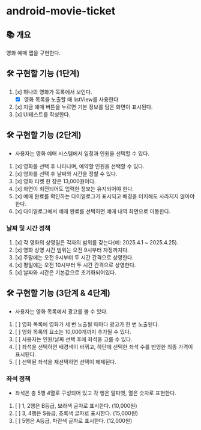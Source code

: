 # android-movie-ticket

## 📚️ 개요

영화 예매 앱을 구현한다.

## 🛠️ 구현할 기능 (1단계)

1. [x] 하나의 영화가 목록에서 보인다.
    - [x] 영화 목록을 노출할 때 listView를 사용한다
2. [x] 지금 예매 버튼을 누르면 기본 정보를 담은 화면이 표시된다.
3. [x] UI테스트를 작성한다.


## 🛠️ 구현할 기능 (2단계)
   - 사용자는 영화 예매 시스템에서 일정과 인원을 선택할 수 있다.
1. [x] 영화를 선택 후 나타나며, 예약할 인원을 선택할 수 있다.
2. [x] 영화를 선택 후 날짜와 시간을 정할 수 있다.
3. [x] 영화 티켓 한 장은 13,000원이다.
4. [x] 화면이 회전되어도 입력한 정보는 유지되어야 한다.
5. [x] 예매 완료를 확인하는 다이얼로그가 표시되고 배경을 터치해도 사라지지 않아야 한다.
6. [x] 다이얼로그에서 예매 완료를 선택하면 예매 내역 화면으로 이동한다.

### 날짜 및 시간 정책
1. [x] 각 영화의 상영일은 각자의 범위를 갖는다(예: 2025.4.1 ~ 2025.4.25).
2. [x] 영화 상영 시간 범위는 오전 9시부터 자정까지다.
3. [x] 주말에는 오전 9시부터 두 시간 간격으로 상영한다.
4. [x] 평일에는 오전 10시부터 두 시간 간격으로 상영한다.
5. [x] 날짜와 시간은 기본값으로 초기화되어있다.

## 🛠️ 구현할 기능 (3단계 & 4단계)
   - 사용자는 영화 목록에서 광고를 볼 수 있다.
1. [ ] 영화 목록에 영화가 세 번 노출될 때마다 광고가 한 번 노출된다.
2. [ ] 영화 목록의 요소는 10,000개까지 추가될 수 있다.
3. [ ] 사용자는 인원/날짜 선택 후에 좌석을 고를 수 있다.
4. [ ] 좌석을 선택하면 배경색이 바뀌고, 하단에 선택한 좌석 수를 반영한 최종 가격이 표시된다.
5. [ ] 선택된 좌석을 재선택하면 선택이 해제된다.

### 좌석 정책
   - 좌석은 총 5행 4열로 구성되어 있고 각 행은 알파벳, 열은 숫자로 표현한다.
1. [ ] 1, 2행은 B등급, 보라색 글자로 표시한다. (10,000원)
2. [ ] 3, 4행은 S등급, 초록색 글자로 표시한다. (15,000원)
3. [ ] 5행은 A등급, 파란색 글자로 표시한다. (12,000원)